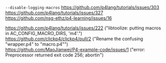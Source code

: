 `--disable-logging-macros`
https://github.com/p4lang/tutorials/issues/303 <br/>
https://github.com/p4lang/tutorials/issues/327 <br/>
https://github.com/nsg-ethz/p4-learning/issues/16 <br/>

https://github.com/p4lang/tutorials/issues/222 ("libtoolize: putting macros in AC_CONFIG_MACRO_DIRS, 'm4'.") <br/>
https://github.com/clickp4/clickp4/pull/2 ("Rename the confusing "wrapper.p4" to "macro.p4"") <br/>
https://github.com/MaoJianwei/P4-example-code/issues/1 ("error: Preprocessor returned exit code 256; abortin") <br/>
